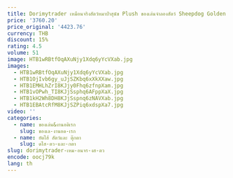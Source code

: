 ```yaml
---
title: Dorimytrader เหมือนจริงสัตว์หมาป่าสุนัข Plush ของเล่นจําลองสัตว์ Sheepdog Golden Retriever สุนัขตกแต่งบ้าน Props
price: '3760.20'
price_original: '4423.76'
currency: THB
discount: 15%
rating: 4.5
volume: 51
image: HTB1wRBtfOqAXuNjy1Xdq6yYcVXab.jpg
images:
  - HTB1wRBtfOqAXuNjy1Xdq6yYcVXab.jpg
  - HTB1OjIvb6gy_uJjSZKbq6xXkXXaw.jpg
  - HTB1EMHLhZrI8KJjy0Fhq6zfnpXam.jpg
  - HTB1vOPwh_TI8KJjSsphq6AFppXaX.jpg
  - HTB1kH2Wh8DH8KJjSspnq6zNAVXab.jpg
  - HTB1EBAtcRfM8KJjSZPiq6xdspXa7.jpg
video: ''
categories:
  - name: ของเล่น&งานอดิเรก
    slug: ของเล-งานอด-เรก
  - name: ยัดไส้ สัตว์และ ตุ๊กตา
    slug: ดไส-ตว-และ-กตา
slug: dorimytrader-เหม-อนจร-งส-ตว
encode: oocj79k
lang: th
---
```

  